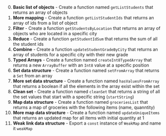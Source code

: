0. **Basic list of objects** - Create a function named `getListStudents` that returns an array of objects
1. **More mapping** - Create a function `getListStudentIds` that returns an array of ids from a list of object
2. **Filter** - Create a function `getStudentsByLocation` that returns an array of objects who are located in a specific city
3. **Reduce** - Create a function `getStudentIdSum` that returns the sum of all the student ids
4. **Combine** - Create a function `updateStudentGradeByCity` that returns an array of students for a specific city with their new grade
5. **Typed Arrays** - Create a function named `createInt8TypedArray` that returns a new `ArrayBuffer` with an `Int8` value at a specific position
6. **Set data structure** - Create a function named `setFromArray` that returns a `Set` from an array
7. **More set data structure** - Create a function named `hasValuesFromArray` that returns a boolean if all the elements in the array exist within the set
8. **Clean set** - Create a function named `cleanSet` that returns a string of all the set values that start with a specific string (`startString`)
9. **Map data structure** - Create a function named `groceriesList` that returns a map of groceries with the following items (name, quanntity)
10. **More map data structure** - Create a function named `updateUniqueItems` that returns an updated map for all items with initial quantity at 1
11. **Weak link data structure** - Export a `const` instance of `WeakMap` and name it `weakMap`
